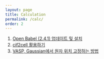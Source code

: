 ```yaml
---
layout: page
title: Calculation
permalink: /calc/
order: 2
---
```


1. [Open Babel (2.4.1) 업데이트 및 설치][1]
1. [cif2cell 활용하기][2]
2. [VASP, Gaussian에서 원자 위치 고정하는 방법][3]

[1]:	https://atomscience.github.io/2017/02/05/openbabel-2.4.1/ "Open Babel (2.4.1) 업데이트 및 설치"
[2]:	http://nodolee.github.io/2016/03/13/cif2cell/
[3]:	http://nodolee.github.io/2015/11/05/vaspgaussian-atomfix/